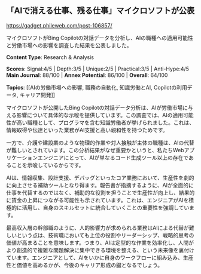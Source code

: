 ## 「AIで消える仕事、残る仕事」マイクロソフトが公表

https://gadget.phileweb.com/post-106857/

マイクロソフトがBing Copilotの対話データを分析し、AIの職種への適用可能性と労働市場への影響を調査した結果を公表しました。

**Content Type**: Research & Analysis

**Scores**: Signal:4/5 | Depth:3/5 | Unique:2/5 | Practical:3/5 | Anti-Hype:4/5
**Main Journal**: 88/100 | **Annex Potential**: 86/100 | **Overall**: 64/100

**Topics**: [[AIの労働市場への影響, 職務の自動化, 知識労働とAI, Copilotの利用データ, キャリア開発]]

マイクロソフトが公開したBing Copilotの対話データ分析は、AIが労働市場に与える影響について具体的な示唆を提供しています。この調査では、AIの適用可能性が高い職種として、プログラマを含む知識労働者が挙げられました。これは、情報取得や伝達といった業務がAI支援と高い親和性を持つためです。

一方で、介護や建設業のような物理的作業や対人接触が主体の職種は、AIの代替が難しいとされています。この分析結果がなぜ重要かというと、私たちWebアプリケーションエンジニアにとって、AIが単なるコード生成ツール以上の存在であることを示唆しているからです。

AIは、情報収集、設計支援、デバッグといったコア業務において、生産性を劇的に向上させる補助ツールとなり得ます。報告書が指摘するように、AIが全面的に仕事を代替するのではなく、補助的な役割を担うことで生産性が向上し、結果的に賃金の上昇につながる可能性も示されています。これは、エンジニアがAIを積極的に活用し、自身のスキルセットに統合していくことの重要性を強調しています。

最高収入層の幹部職のように、人的影響力が求められる業務はAIによる代替が難しいという点は、技術職においても上位の役割やリーダーシップ、戦略的思考の価値が高まることを意味します。つまり、AIは定型的な作業を効率化し、人間がより創造的で複雑な問題解決に集中できる環境を整える、という未来像を裏付けています。エンジニアとして、AIをいかに自身のワークフローに組み込み、生産性と価値を高めるかが、今後のキャリア形成の鍵となるでしょう。